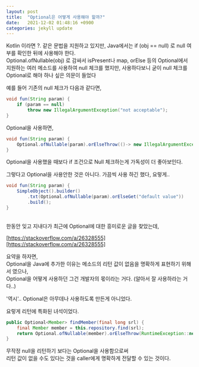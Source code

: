 ```yaml
---
layout: post
title:  "Optional은 어떻게 사용해야 할까?"
date:   2021-12-02 01:48:16 +0900
categories: jekyll update
---
```

Kotlin 이라면 ?. 같은 문법을 지원하고 있지만, Java에서는 if (obj == null) 로 null 여부를 확인한 뒤에 사용해야 한다.  
Optional.ofNullable(obj) 로 감싸서 isPresent나 map, orElse 등의 Optional에서 지원하는
여러 메소드를 사용하여 null 체크를 했지만, 사용하다보니 굳이 null 체크를 Optional로 해야 하나 싶은 의문이 들었다

예를 들어 기존의 null 체크가 다음과 같다면,

```java
void fun(String param) {
    if (param == null)
        throw new IllegalArgumentException("not acceptable");
}
```
Optional을 사용하면,
```java
void fun(String param) {
    Optional.ofNullable(param).orElseThrow(()-> new IllegalArgumentException("not acceptable"));
}
```

Optional을 사용했을 때보다 if 조건으로 Null 체크하는게 가독성이 더 좋아보인다.

그렇다고 Optional을 사용안한 것은 아니다. 가끔씩 사용 하긴 했다, 요렇게..
```java
void fun(String param) {
    SimpleObject().builder()
        .txt(Optional.ofNullable(param).orElseGet("default value"))
        .build();
}
```
<br> 
한동안 잊고 지내다가 최근에 Optional에 대한 흥미로운 글을 찾았는데,

[https://stackoverflow.com/a/26328555][https://stackoverflow.com/a/26328555]

요약을 하자면,  
Optional을 Java에 추가한 이유는 메소드의 리턴 값이 없음을 명확하게 표현하기 위해서 였으나,  
Optional을 어떻게 사용하던 그건 개발자의 몫이라는 거다.
(알아서 잘 사용하라는 거다..)

'역시'.. Optional은 아무데나 사용하도록 만든게 아니었다.

요렇게 리턴에 특화된 녀석이었다.
```java
public Optional<Member> findMember(final long srl) {
    final Member member = this.repository.find(srl);
    return Optional.ofNullable(member).orElseThrow(RuntimeException::new);
}
```

무작정 null을 리턴하기 보다는 Optional을 사용함으로써  
리턴 값이 없을 수도 있다는 것을 caller에게 명확하게 전달할 수 있는 것이다.


[https://stackoverflow.com/a/26328555]: https://stackoverflow.com/a/26328555
